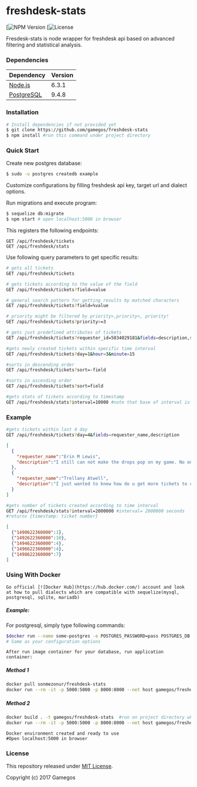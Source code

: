 # freshdesk-stats

[![NPM Version](https://img.shields.io/npm/v/npm.svg)
[![License](https://img.shields.io/npm/l/express.svg)

Fresdesk-stats is node wrapper for freshdesk api based on advanced filtering and statistical analysis.


### Dependencies

| Dependency                                | Version    |
|:------------------------------------------|:-----------|
| [Node.js](http://nodejs.org/)             | 6.3.1      |
| [PostgreSQL](http://www.postgresql.org/)  | 9.4.8      |

### Installation


```bash
# Install dependencies if not provided yet
$ git clone https://github.com/gamegos/freshdesk-stats
$ npm install #run this command under project directory
```


### Quick Start

Create new postgres database:

```bash
$ sudo -u postgres createdb example
```

Customize configurations by filling freshdesk api key, target url and dialect options.

Run migrations and execute program:

```bash
$ sequelize db:migrate
$ npm start # open localhost:5000 in browser
```

This registers the following endpoints:

```
GET /api/freshdesk/tickets
GET /api/freshdesk/stats

```
Use following query parameters to get specific results:

```bash
# gets all tickets
GET /api/freshdesk/tickets

# gets tickets according to the value of the field
GET /api/freshdesk/tickets?field=value

# general search pattern for getting results by matched characters
GET /api/freshdesk/tickets?field=%value

# priority might be filtered by priority>,priority<, priority!
GET /api/freshdesk/tickets?priority>=3

# gets just predefined attributes of tickets
GET /api/freshdesk/tickets?requester_id=5034029181&fields=description,subject

#gets newly created tickets within specific time interval
GET /api/freshdesk/tickets?day=1&hour=3&minute=15

#sorts in descending order
GET /api/freshdesk/tickets?sort=-field

#sorts in ascending order
GET /api/freshdesk/tickets?sort=field

#gets stats of tickets according to timestamp
GET /api/freshdesk/stats?interval=10000 #note that base of interval is second

```

### Example
```bash
#gets tickets within last 4 day
GET /api/freshdesk/tickets?day=4&fields=requester_name,description
```
```json
[
  {
    "requester_name":"Erin M Lewis",
    "description":"I still can not make the drops pop on my game. No one has responded to me about this issue. Any time I try to match nothing happens no line or anything. Please let me know if this issue will be fixed!!! Thank you"
  },
  {
    "requester_name":"Trellany Atwell",
    "description":"I just wanted to know how do u get more tickets to complete the vending machines cuz i have been trying to complete the soup machine for the longest"
  }
]
```

```bash
#gets number of tickets created according to time interval
GET /api/freshdesk/stats?interval=2000000 #interval= 2000000 seconds
#returns {timestamp: ticket number}
```
```json
[
  {"1490622360000":1},
  {"1492622360000":10},
  {"1494622360000":4},
  {"1496622360000":4},
  {"1498622360000":7}
]
```
### Using With Docker

```
Go official [![Docker Hub](https://hub.docker.com/) account and look at how to pull dialects which are compatible with sequelize(mysql, postgresql, sqlite, mariadb)

```

  ##### Example:

  For postgresql, simply type following commands:

  ```bash
  $docker run --name some-postgres -e POSTGRES_PASSWORD=pass POSTGRES_DB:db POSTGRES_USER:user -p 5432:5432 postgres
  # Same as your configuration options
  ```

```
After run image container for your database, run application container:

```

  ##### Method 1

  ```bash
  docker pull sonmezonur/freshdesk-stats
  docker run --rm -it -p 5000:5000 -p 8000:8000 --net host gamegos/freshdesk-stats
  ```

  ##### Method 2

  ```bash
  docker build . -t gamegos/freshdesk-stats  #run on project directory where Dockerfile located
  docker run --rm -it -p 5000:5000 -p 8000:8000 --net host gamegos/freshdesk-stats
  ```


```
Docker environment created and ready to use
#Open localhost:5000 in browser
```

### License

This repository released under [MIT License](https://opensource.org/licenses/MIT).

Copyright (c) 2017 Gamegos
